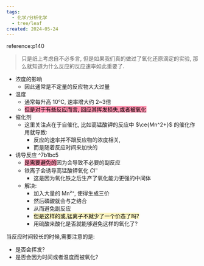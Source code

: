 ```yaml
---
tags:
  - 化学/分析化学
  - tree/leaf
created: 2024-05-24
---
```

reference:p140

>只是纸上考虑自不必多言, 但是如果我们真的做过了氧化还原滴定的实验, 那么就知道为什么反应的反应速率如此重要了.
- 浓度的影响
	- 因此通常是不定量的反应物大大过量
- 温度
	- 通常每升高 10℃, 速率增大约 2~3倍
	- <mark style="background: #FF5582A6;">但是对于有些反应而言, 回应其挥发损失,或者被氧化</mark>
- 催化剂
	- 这里关注点在于自催化, 比如高锰酸钾的反应中 $\ce{Mn^2+}$ 的催化作用就导致:
		- 反应的速率并不跟反应物的浓度相关,
		- 而是随着反应时间来加快的
- 诱导反应 ^7b1bc5
	- <mark style="background: #FF5582A6;">是需要避免的</mark>因为会导致不必要的副反应
	- 铁离子会诱导高锰酸钾氧化 $Cl^-$
		- 这是因为氧化铁之后生产了氧化能力更强的中间体
	- 解决:
		- 加入大量的 Mn²⁺, 使得生成三价
		- 然后磷酸就会与之络合
		- 从而避免副反应
		- <mark style="background: #FFF3A3A6;">但是这样的或,锰离子不就少了一个价态了吗?</mark>
		- 用硫酸来酸化是否就能够避免这样的氧化了?

当反应时间较长的时候,需要注意的是:
- 是否会挥发?
- 是否会因为时间或者温度而被氧化?

